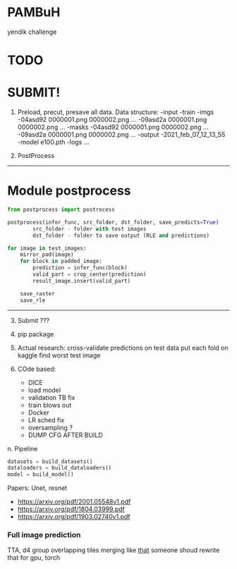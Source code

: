 # PAMBuH
yendik challenge

# TODO

# SUBMIT!

1. Preload, precut, presave all data.
Data structure:
-input
    -train
        -imgs
            -04asd92
                0000001.png
                0000002.png
                ...
            -09asd2a
                0000001.png
                0000002.png
                ...
        -masks
            -04asd92
                0000001.png
                0000002.png
                ...
            -09asd2a
                0000001.png
                0000002.png
                ...
-output
    -2021_feb_07_12_13_55
        -model
            e100.pth
        -logs
        ...

2. PostProcess
_______________
# Module postprocess
```python
from postprocess import postrocess

postprocess(infer_func, src_folder, dst_folder, save_predicts=True)
        src_folder - folder with test images
        dst_folder - folder to save output (RLE and predictions)

for image in test_images:
    mirror_pad(image)
    for block in padded_image:
        prediction = infer_func(block)
        valid_part = crop_center(prediction)
        result_image.insert(valid_part)

    save_raster
    save_rle
```
_____________

3. Submit 
???

4. pip package
5. Actual research: 
    cross-validate predictions on test data 
    put each fold on kaggle
    find worst test image
6. COde based:
    - DICE
    - load model
    - validation TB fix 
    - train blows out
    - Docker
    - LR sched fix
    - oversampling ?
    - DUMP CFG AFTER BUILD



n. Pipeline
```python
datasets = build_datasets()
dataloaders = build_dataloaders()
model = build_model()
```

Papers:
Unet, resnet
- https://arxiv.org/pdf/2001.05548v1.pdf
- https://arxiv.org/pdf/1804.03999.pdf
- https://arxiv.org/pdf/1903.02740v1.pdf


### Full image prediction
TTA, d4 group
overlapping tiles
merging like [that](https://github.com/Vooban/Smoothly-Blend-Image-Patches)
someone shoud rewrite that for gpu, torch

